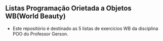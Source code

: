 ## Listas Programação Orietada a Objetos WB(World Beauty)

- Este repositório é destinado as 5 listas de exercícios WB da disciplina POO do Professor Gerson.